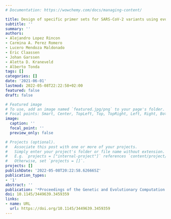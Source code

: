 ```yaml
---
# Documentation: https://wowchemy.com/docs/managing-content/

title: Design of specific primer sets for SARS-CoV-2 variants using evolutionary algorithms
subtitle: ''
summary: ''
authors:
- Alejandro Lopez Rincon
- Carmina A. Perez Romero
- Lucero Mendoza Maldonado
- Eric Claassen
- Johan Garssen
- Aletta D. Kraneveld
- Alberto Tonda
tags: []
categories: []
date: '2021-06-01'
lastmod: 2022-05-08T22:22:58+02:00
featured: false
draft: false

# Featured image
# To use, add an image named `featured.jpg/png` to your page's folder.
# Focal points: Smart, Center, TopLeft, Top, TopRight, Left, Right, BottomLeft, Bottom, BottomRight.
image:
  caption: ''
  focal_point: ''
  preview_only: false

# Projects (optional).
#   Associate this post with one or more of your projects.
#   Simply enter your project's folder or file name without extension.
#   E.g. `projects = ["internal-project"]` references `content/project/deep-learning/index.md`.
#   Otherwise, set `projects = []`.
projects: []
publishDate: '2022-05-08T20:22:58.626665Z'
publication_types:
- '1'
abstract: ''
publication: '*Proceedings of the Genetic and Evolutionary Computation Conference*'
doi: 10.1145/3449639.3459359
links:
- name: URL
  url: https://doi.org/10.1145/3449639.3459359
---
```

